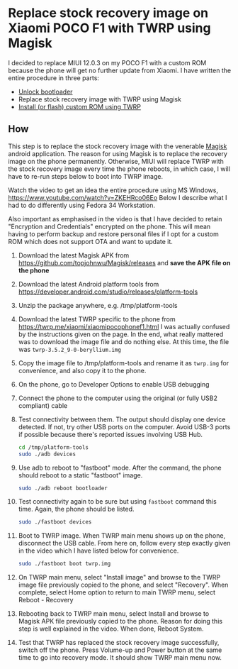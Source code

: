 # Replace stock recovery image on Xiaomi POCO F1 with TWRP using Magisk

I decided to replace MIUI 12.0.3 on my POCO F1 with a custom ROM because the phone will get no further update from Xiaomi. I have written the entire procedure in three parts:

- [Unlock bootloader](2021/08/29/unlock-poco-f1-boot-loader-using-linux.html)
- Replace stock recovery image with TWRP using Magisk
- [Install (or flash) custom ROM using TWRP](/2021/08/29/install-custom-rom-using-twrp.html)

## How

This step is to replace the stock recovery image with the venerable [Magisk](https://github.com/topjohnwu/Magisk) android application. The reason for using Magisk is to replace the recovery image on the phone permanently. Otherwise, MIUI will replace TWRP with the stock recovery image every time the phone reboots, in which case, I will have to re-run steps below to boot into TWRP image.

Watch the video to get an idea the entire procedure using MS Windows, <https://www.youtube.com/watch?v=ZKEHRco06Eo> Below I describe what I had to do differently using Fedora 34 Workstation.

Also important as emphasised in the video is that I have decided to retain "Encryption and Credentials" encrypted on the phone. This will mean having to perform backup and restore personal files if I opt for a custom ROM which does not support OTA and want to update it.

1. Download the latest Magisk APK from <https://github.com/topjohnwu/Magisk/releases> and **save the APK file on the phone**

1. Download the latest Android platform tools from <https://developer.android.com/studio/releases/platform-tools>

1. Unzip the package anywhere, e.g. /tmp/platform-tools

1. Download the latest TWRP specific to the phone from <https://twrp.me/xiaomi/xiaomipocophonef1.html> I was actually confused by the instructions given on the page. In the end, what really mattered was to download the image file and do nothing else. At this time, the file was `twrp-3.5.2_9-0-beryllium.img`

1. Copy the image file to /tmp/platform-tools and rename it as `twrp.img` for convenience, and also copy it to the phone.

1. On the phone, go to Developer Options to enable USB debugging

1. Connect the phone to the computer using the original (or fully USB2 compliant) cable

1. Test connectivity between them. The output should display one device detected. If not, try other USB ports on the computer. Avoid USB-3 ports if possible because there's reported issues involving USB Hub.

    ```sh
    cd /tmp/platform-tools
    sudo ./adb devices
    ```

1. Use adb to reboot to "fastboot" mode. After the command, the phone should reboot to a static "fastboot" image.

    ```sh
    sudo ./adb reboot bootloader
    ```

1. Test connectivity again to be sure but using `fastboot` command this time. Again, the phone should be listed.

    ```sh
    sudo ./fastboot devices
    ```

1. Boot to TWRP image. When TWRP main menu shows up on the phone, disconnect the USB cable. From here on, follow every step exactly given in the video which I have listed below for convenience.

    ```sh
    sudo ./fastboot boot twrp.img
    ```

1. On TWRP main menu, select "Install image" and browse to the TWRP image file previously copied to the phone, and select "Recovery". When complete,
select Home option to return to main TWRP menu, select Reboot - Recovery

1. Rebooting back to TWRP main menu, select Install and browse to Magisk APK file previously copied to the phone. Reason for doing this step is well explained in the video. When done, Reboot System.

1. Test that TWRP has replaced the stock recovery image successfully, switch off the phone. Press Volume-up and Power button at the same time to go into recovery mode. It should show TWRP main menu now.
